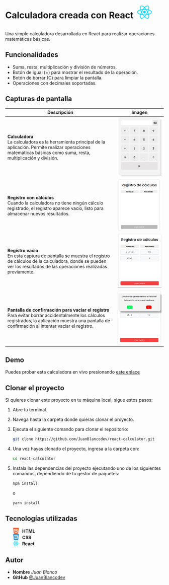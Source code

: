 <div style="display: flex; align-items: center; gap: 10px;">
  <h1>Calculadora creada con React</h1>
  <img src="screenshots/react.png" alt='ReactJS' widht="50" height="50">
</div>

Una simple calculadora desarrollada en React para realizar operaciones matemáticas básicas.

## Funcionalidades

- Suma, resta, multiplicación y división de números.
- Botón de igual (=) para mostrar el resultado de la operación.
- Botón de borrar (C) para limpiar la pantalla.
- Operaciones con decimales soportadas.

## Capturas de pantalla

| Descripción | Imagen |
|-------------|--------|
| **Calculadora** <br> La calculadora es la herramienta principal de la aplicación. Permite realizar operaciones matemáticas básicas como suma, resta, multiplicación y división. | ![Calculadora](screenshots/calculator.png) |
| **Registro con cálculos** <br> Cuando la calculadora no tiene ningún cálculo registrado, el registro aparece vacío, listo para almacenar nuevos resultados. | ![Registro con cálculos](screenshots/log.png) |
| **Registro vacío** <br> En esta captura de pantalla se muestra el registro de cálculos de la calculadora, donde se pueden ver los resultados de las operaciones realizadas previamente. | ![Registro vacío](screenshots/log1.png) |
| **Pantalla de confirmación para vaciar el registro** <br> Para evitar borrar accidentalmente los cálculos registrados, la aplicación muestra una pantalla de confirmación al intentar vaciar el registro. | ![Pantalla de confirmación para vaciar el registro](screenshots/clean_log.png) |

## Demo

Puedes probar esta calculadora en vivo presionando [este enlace](https://juanblancodev.github.io/react-calculator/)

## Clonar el proyecto

Si quieres clonar este proyecto en tu máquina local, sigue estos pasos:

1. Abre tu terminal.
2. Navega hasta la carpeta donde quieras clonar el proyecto.
3. Ejecuta el siguiente comando para clonar el repositorio:

   ```bash
   git clone https://github.com/JuanBlancodev/react-calculator.git
   ```
4. Una vez hayas clonado el proyecto, ingresa a la carpeta con:

   ```bash
   cd react-calculator
   ```
5. Instala las dependencias del proyecto ejecutando uno de los siguientes comandos, dependiendo de tu gestor de paquetes:

   ```bash
   npm install
   ```
   o
   ```bash
   yarn install
   ```
   
## Tecnologías utilizadas

<ul>
  <li style="display: flex; align-items: center; gap: 10px;">
    <img src="screenshots/html-5.png" alt="HTML" width="20" height="20"> <b>HTML</b>
  </li>
  <li style="display: flex; align-items: center; gap: 10px;">
    <img src="screenshots/css-3.png" alt="CSS" width="20" height="20"> <b>CSS</b>
  </li>
  <li style="display: flex; align-items: center; gap: 10px;">
    <img src="screenshots/react.png" alt='ReactJS' widht="20" height="20"> <b>React</b>
  </li>
</ul>

## Autor

- **Nombre**
  _Juan Blanco_
- **GitHub**
  [@JuanBlancodev](https://github.com/JuanBlancodev)
